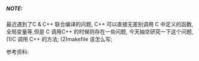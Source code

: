 ##### NOTE:
最近遇到了C & C++ 联合编译的问题, C++ 可以直接无差别调用 C 中定义的函数,全局变量等,但是 C 调用C++ 的时候则存在一些问题, 今天抽空研究一下这个问题,
(1)C 调用 C++ 的方法;
(2)makefile 该怎么写;

参考资料:

